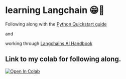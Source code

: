 # learning Langchain 😁🥰

Following along with the [Python Quickstart guide](https://python.langchain.com/en/latest/getting_started/getting_started.html)  
  
and  
  
working through [Langchains AI Handbook](https://www.pinecone.io/learn/langchain/)
  
  
## Link to my colab for following along.
[![Open In Colab](https://colab.research.google.com/assets/colab-badge.svg)](https://colab.research.google.com/github/nbiish/learning_langchain/blob/main/Full_Langchain_Handbook_Workthrough.ipynb)

